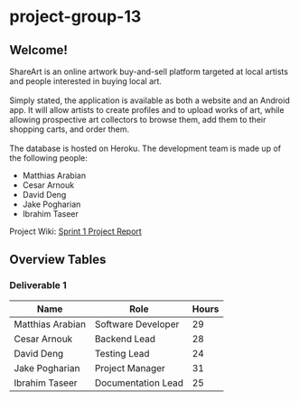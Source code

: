 # project-group-13

## Welcome! 
ShareArt is an online artwork buy-and-sell platform targeted at local artists and people interested in buying local art. 
<br><br> Simply stated, the application is available as both a website and an Android app. It will allow artists to create profiles and to upload works of art, while allowing prospective art collectors to browse them, add them to their shopping carts, and order them. 
<br><br> The database is hosted on Heroku. The development team is made up of the following people:
* Matthias Arabian
* Cesar Arnouk
* David Deng
* Jake Pogharian
* Ibrahim Taseer

Project Wiki: [Sprint 1 Project Report](https://github.com/McGill-ECSE321-Fall2020/project-group-13/wiki/sprint1)
  
## Overview Tables
### Deliverable 1
| Name             | Role               | Hours |
|------------------|--------------------|-------|
| Matthias Arabian | Software Developer | 29    |
| Cesar Arnouk     | Backend Lead       | 28    |
| David Deng       |  Testing Lead      | 24    |
| Jake Pogharian   | Project Manager    | 31    |
| Ibrahim Taseer   | Documentation Lead | 25    |

  
